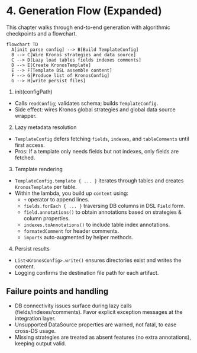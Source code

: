 # 4. Generation Flow (Expanded)

This chapter walks through end-to-end generation with algorithmic checkpoints and a flowchart.

```mermaid
flowchart TD
  A[init parse config] --> B[Build TemplateConfig]
  B --> C[Wire Kronos strategies and data source]
  C --> D[Lazy load tables fields indexes comments]
  D --> E[Create KronosTemplate]
  E --> F[Template DSL assemble content]
  F --> G[Produce list of KronosConfig]
  G --> H[write persist files]
```

1. init(configPath)
- Calls `readConfig`; validates schema; builds `TemplateConfig`.
- Side effect: wires Kronos global strategies and global data source wrapper.

2. Lazy metadata resolution
- `TemplateConfig` defers fetching `fields`, `indexes`, and `tableComments` until first access.
- Pros: If a template only needs fields but not indexes, only fields are fetched.

3. Template rendering
- `TemplateConfig.template { ... }` iterates through tables and creates `KronosTemplate` per table.
- Within the lambda, you build up `content` using:
  - `+` operator to append lines.
  - `fields.forEach { ... }` traversing DB columns in DSL `Field` form.
  - `field.annotations()` to obtain annotations based on strategies & column properties.
  - `indexes.toAnnotations()` to include table index annotations.
  - `formatedComment` for header comments.
  - `imports` auto-augmented by helper methods.

4. Persist results
- `List<KronosConfig>.write()` ensures directories exist and writes the content.
- Logging confirms the destination file path for each artifact.

## Failure points and handling

- DB connectivity issues surface during lazy calls (fields/indexes/comments). Favor explicit exception messages at the integration layer.
- Unsupported DataSource properties are warned, not fatal, to ease cross-DS usage.
- Missing strategies are treated as absent features (no extra annotations), keeping output valid.
